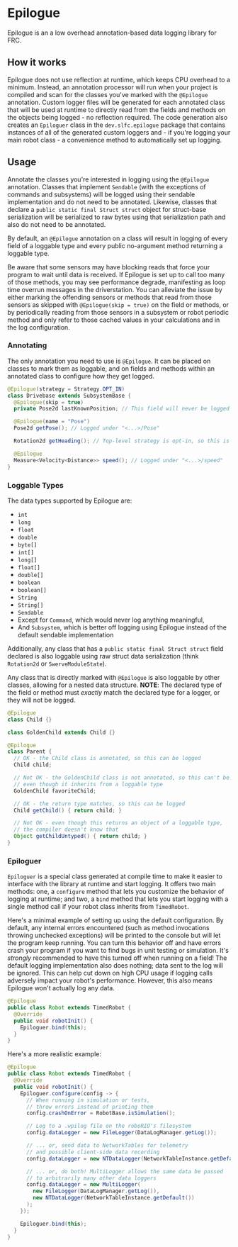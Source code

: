 # Epilogue

Epilogue is an a low overhead annotation-based data logging library for FRC.

## How it works

Epilogue does not use reflection at runtime, which keeps CPU overhead to a minimum. Instead, an annotation processor will run when your project is compiled and scan for the classes you've marked with the `@Epilogue` annotation. Custom logger files will be generated for each annotated class that will be used at runtime to directly read from the fields and methods on the objects being logged - no reflection required. The code generation also creates an `Epiloguer` class in the `dev.slfc.epilogue` package that contains instances of all of the generated custom loggers and - if you're logging your main robot class - a convenience method to automatically set up logging.

## Usage

Annotate the classes you're interested in logging using the `@Epilogue` annotation. Classes that implement `Sendable` (with the exceptions of commands and subsystems) will be logged using their sendable implementation and do not need to be annotated. Likewise, classes that declare a `public static final Struct struct` object for struct-base serialization will be serialized to raw bytes using that serialization path and also do not need to be annotated.

By default, an `@Epilogue` annotation on a class will result in logging of every field of a loggable type and every public no-argument method returning a loggable type.

Be aware that some sensors may have blocking reads that force your program to wait until data is received. If Epilogue is set up to call too many of those methods, you may see performance degrade, manifesting as loop time overrun messages in the driverstation. You can alleviate the issue by either marking the offending sensors or methods that read from those sensors as skipped with `@Epilogue(skip = true)` on the field or methods, or by periodically reading from those sensors in a subsystem or robot periodic method and only refer to those cached values in your calculations and in the log configuration.

### Annotating

The only annotation you need to use is `@Epilogue`. It can be placed on classes to mark them as loggable, and on fields and methods within an annotated class to configure how they get logged.

```java
@Epilogue(strategy = Strategy.OPT_IN)
class Drivebase extends SubsystemBase {
  @Epilogue(skip = true)
  private Pose2d lastKnownPosition; // This field will never be logged

  @Epilogue(name = "Pose")
  Pose2d getPose(); // Logged under "<...>/Pose"

  Rotation2d getHeading(); // Top-level strategy is opt-in, so this is excluded

  @Epilogue
  Measure<Velocity<Distance>> speed(); // Logged under "<...>/speed"
}
```

### Loggable Types

The data types supported by Epilogue are:

-  `int` 
-  `long` 
-  `float` 
-  `double` 
-  `byte[]` 
-  `int[]` 
-  `long[]` 
-  `float[]` 
-  `double[]` 
-  `boolean` 
-  `boolean[]` 
-  `String` 
-  `String[]`
-  `Sendable`
  - Except for `Command`, which would never log anything meaningful,
  - And `Subsystem`, which is better off logging using Epilogue instead of the default sendable implementation

Additionally, any class that has a `public static final Struct struct` field declared is also loggable using raw struct data serialization (think `Rotation2d` or `SwerveModuleState`).

Any class that is directly marked with `@Epilogue` is also loggable by other classes, allowing for a nested data structure.
**NOTE**: The declared type of the field or method must *exactly* match the declared type for a logger, or they will not be logged.

```java
@Epilogue
class Child {}

class GoldenChild extends Child {}

@Epilogue
class Parent {
  // OK - the Child class is annotated, so this can be logged
  Child child;

  // Not OK - the GoldenChild class is not annotated, so this can't be logged,
  // even though it inherits from a loggable type
  GoldenChild favoriteChild;

  // OK - the return type matches, so this can be logged
  Child getChild() { return child; }

  // Not OK - even though this returns an object of a loggable type,
  // the compiler doesn't know that
  Object getChildUntyped() { return child; }
}
```

### Epiloguer

`Epiloguer` is a special class generated at compile time to make it easier to interface with the library at runtime and start logging. It offers two main methods: one, a `configure` method that lets you customize the behavior of logging at runtime; and two, a `bind` method that lets you start logging with a single method call if your robot class inherits from `TimedRobot`.

Here's a minimal example of setting up using the default configuration. By default, any internal errors encountered (such as method invocations throwing unchecked exceptions) will be printed to the console but will let the program keep running. You can turn this behavior off and have errors crash your program if you want to find bugs in unit testing or simulation. It's *strongly* recommended to have this turned off when running on a field!
The default logging implementation also does nothing; data sent to the log will be ignored. This can help cut down on high CPU usage if logging calls adversely impact your robot's performance. However, this also means Epilogue won't actually log any data.

```java
@Epilogue
public class Robot extends TimedRobot {
  @Override
  public void robotInit() {
    Epiloguer.bind(this);
  }
}
```

Here's a more realistic example:

```java
@Epilogue
public class Robot extends TimedRobot {
  @Override
  public void robotInit() {
    Epiloguer.configure(config -> {
      // When running in simulation or tests,
      // throw errors instead of printing them
      config.crashOnError = RobotBase.isSimulation();

      // Log to a .wpilog file on the roboRIO's filesystem
      config.dataLogger = new FileLogger(DataLogManager.getLog());

      // ... or, send data to NetworkTables for telemetry
      // and possible client-side data recording
      config.dataLogger = new NTDataLogger(NetworkTableInstance.getDefault());

      // ... or, do both! MultiLogger allows the same data be passed
      // to arbitrarily many other data loggers
      config.dataLogger = new MultiLogger(
        new FileLogger(DataLogManager.getLog()),
        new NTDataLogger(NetworkTableInstance.getDefault())
      );
    });

    Epiloguer.bind(this);
  }
}
```
